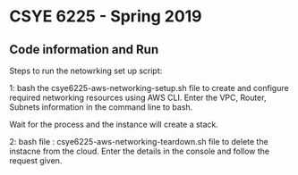 # CSYE 6225 - Spring 2019

## Code information and Run 

Steps to run the netowrking set up script:

1: bash the csye6225-aws-networking-setup.sh file to create and configure required networking resources using AWS CLI.
Enter the VPC, Router, Subnets information in the command line to bash. 

Wait for the process and the instance will create a stack. 


2: bash file : csye6225-aws-networking-teardown.sh file to delete the instacne from the cloud. Enter the details in the console and follow the request given.




